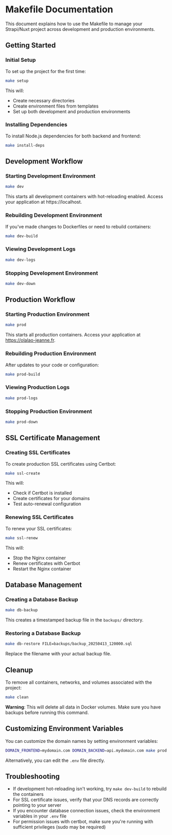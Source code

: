 # Makefile Documentation

This document explains how to use the Makefile to manage your Strapi/Nuxt project across development and production environments.

## Getting Started

### Initial Setup

To set up the project for the first time:

```bash
make setup
```

This will:
- Create necessary directories
- Create environment files from templates
- Set up both development and production environments

### Installing Dependencies

To install Node.js dependencies for both backend and frontend:

```bash
make install-deps
```

## Development Workflow

### Starting Development Environment

```bash
make dev
```

This starts all development containers with hot-reloading enabled. Access your application at https://localhost.

### Rebuilding Development Environment

If you've made changes to Dockerfiles or need to rebuild containers:

```bash
make dev-build
```

### Viewing Development Logs

```bash
make dev-logs
```

### Stopping Development Environment

```bash
make dev-down
```

## Production Workflow

### Starting Production Environment

```bash
make prod
```

This starts all production containers. Access your application at https://olalao-jeanne.fr.

### Rebuilding Production Environment

After updates to your code or configuration:

```bash
make prod-build
```

### Viewing Production Logs

```bash
make prod-logs
```

### Stopping Production Environment

```bash
make prod-down
```

## SSL Certificate Management

### Creating SSL Certificates

To create production SSL certificates using Certbot:

```bash
make ssl-create
```

This will:
- Check if Certbot is installed
- Create certificates for your domains
- Test auto-renewal configuration

### Renewing SSL Certificates

To renew your SSL certificates:

```bash
make ssl-renew
```

This will:
- Stop the Nginx container
- Renew certificates with Certbot
- Restart the Nginx container

## Database Management

### Creating a Database Backup

```bash
make db-backup
```

This creates a timestamped backup file in the `backups/` directory.

### Restoring a Database Backup

```bash
make db-restore FILE=backups/backup_20250413_120000.sql
```

Replace the filename with your actual backup file.

## Cleanup

To remove all containers, networks, and volumes associated with the project:

```bash
make clean
```

**Warning**: This will delete all data in Docker volumes. Make sure you have backups before running this command.

## Customizing Environment Variables

You can customize the domain names by setting environment variables:

```bash
DOMAIN_FRONTEND=mydomain.com DOMAIN_BACKEND=api.mydomain.com make prod
```

Alternatively, you can edit the `.env` file directly.

## Troubleshooting

- If development hot-reloading isn't working, try `make dev-build` to rebuild the containers
- For SSL certificate issues, verify that your DNS records are correctly pointing to your server
- If you encounter database connection issues, check the environment variables in your `.env` file
- For permission issues with certbot, make sure you're running with sufficient privileges (sudo may be required)